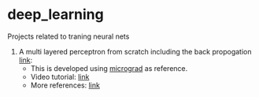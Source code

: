 # deep_learning
Projects related to traning neural nets

1) A multi layered perceptron from scratch including the back propogation [link](https://github.com/rpharale/deep_learning/blob/main/notebooks/mlp_from_scratch/mlp_from_scratch.ipynb):
   - This is developed using [micrograd](https://github.com/karpathy/micrograd) as reference.
   - Video tutorial: [link](https://www.youtube.com/watch?v=VMj-3S1tku0)
   - More references: [link](https://github.com/karpathy/nn-zero-to-hero/tree/master/lectures/micrograd)

